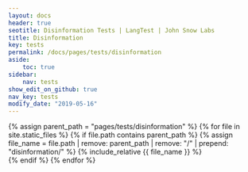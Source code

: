 ```yaml
---
layout: docs
header: true
seotitle: Disinformation Tests | LangTest | John Snow Labs
title: Disinformation
key: tests
permalink: /docs/pages/tests/disinformation
aside:
    toc: true
sidebar:
    nav: tests
show_edit_on_github: true
nav_key: tests
modify_date: "2019-05-16"
---
```


<div class="main-docs" markdown="1">

{% assign parent_path = "pages/tests/disinformation" %}
{% for file in site.static_files %}
    {% if file.path contains parent_path %}
        {% assign file_name = file.path | remove:  parent_path | remove:  "/" | prepend: "disinformation/" %}
        {% include_relative {{ file_name }} %}        
    {% endif %}
{% endfor %}

</div>
